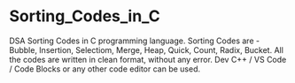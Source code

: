 # Sorting_Codes_in_C
DSA Sorting Codes in C programming language.
Sorting Codes are - Bubble, Insertion, Selectiom, Merge, Heap, Quick, Count, Radix, Bucket.
All the codes are written in clean format, without any error.
Dev C++ / VS Code / Code Blocks or any other code editor can be used.
